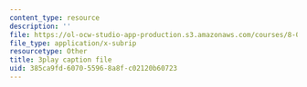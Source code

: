 ```yaml
---
content_type: resource
description: ''
file: https://ol-ocw-studio-app-production.s3.amazonaws.com/courses/8-06-quantum-physics-iii-spring-2018/385ca9fd607055968a8fc02120b60723_RWPfOV0CV5Y.vtt
file_type: application/x-subrip
resourcetype: Other
title: 3play caption file
uid: 385ca9fd-6070-5596-8a8f-c02120b60723
---
```

